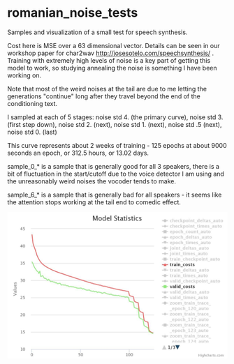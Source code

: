 # romanian_noise_tests
Samples and visualization of a small test for speech synthesis.

Cost here is MSE over a 63 dimensional vector. Details can be seen in our workshop paper for char2wav http://josesotelo.com/speechsynthesis/ . Training with extremely high levels of noise is a key part of getting this model to work, so studying annealing the noise is something I have been working on. 

Note that most of the weird noises at the tail are due to me letting the generations "continue" long after they travel beyond the end of the conditioning text.


I sampled at each of 5 stages: noise std 4. (the primary curve), noise std 3. (first step down), noise std 2. (next), noise std 1. (next), noise std .5 (next), noise std 0. (last)

This curve represents about 2 weeks of training - 125 epochs at about 9000 seconds an epoch, or 312.5 hours, or 13.02 days.

sample_0_* is a sample that is generally good for all 3 speakers, there is a bit of fluctuation in the start/cutoff due to the voice detector I am using and the unreasonably weird noises the vocoder tends to make.

sample_6_* is a sample that is generally bad for all speakers - it seems like the attention stops working at the tail end to comedic effect.

![chart_goes_here](https://raw.githubusercontent.com/kastnerkyle/romanian_noise_tests/master/romanian_multispeaker_noise_chart.jpg)
